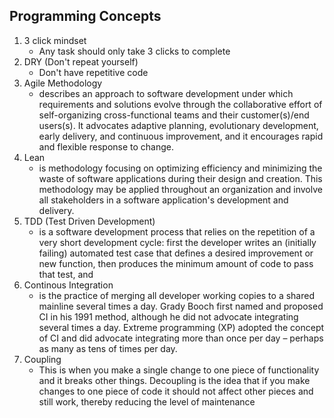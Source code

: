 ## Programming Concepts

1. 3 click mindset
    -   Any task should only take 3 clicks to complete
2. DRY (Don't repeat yourself)
    -   Don't have repetitive code
3. Agile Methodology
    -   describes an approach to software development under which requirements and solutions evolve through the collaborative effort of self-organizing cross-functional teams and their customer(s)/end users(s). It advocates adaptive planning, evolutionary development, early delivery, and continuous improvement, and it encourages rapid and flexible response to change.
4. Lean
    -   is methodology focusing on optimizing efficiency and minimizing the waste of software applications during their design and creation. This methodology may be applied throughout an organization and involve all stakeholders in a software application's development and delivery.
5. TDD (Test Driven Development)
    -   is a software development process that relies on the repetition of a very short development cycle: first the developer writes an (initially failing) automated test case that defines a desired improvement or new function, then produces the minimum amount of code to pass that test, and
6. Continous Integration
    - is the practice of merging all developer working copies to a shared mainline several times a day. Grady Booch first named and proposed CI in his 1991 method, although he did not advocate integrating several times a day. Extreme programming (XP) adopted the concept of CI and did advocate integrating more than once per day – perhaps as many as tens of times per day.
7. Coupling
    - This is when you make a single change to one piece of functionality and it breaks other things. Decoupling is the idea that if you make changes to one piece of code it should not affect other pieces and still work, thereby reducing the level of maintenance